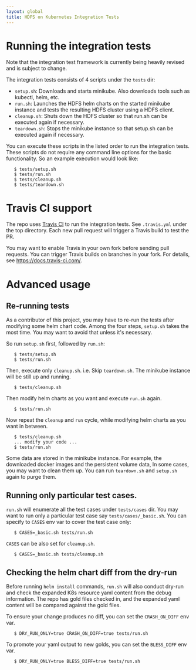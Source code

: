 ```yaml
---
layout: global
title: HDFS on Kubernetes Integration Tests
---
```


# Running the integration tests

Note that the integration test framework is currently being heavily revised and
is subject to change.

The integration tests consists of 4 scripts under the `tests` dir:

  - `setup.sh`: Downloads and starts minikube. Also downloads tools such as
    kubectl, helm, etc.
  - `run.sh`: Launches the HDFS helm charts on the started minikube instance
    and tests the resulting HDFS cluster using a HDFS client.
  - `cleanup.sh`: Shuts down the HDFS cluster so that run.sh can be executed
    again if necessary.
  - `teardown.sh`: Stops the minikube instance so that setup.sh can be executed
    again if necessary.

You can execute these scripts in the listed order to run the integration tests.
These scripts do not require any command line options for the basic
functionality. So an example execution would look like:

```
   $ tests/setup.sh
   $ tests/run.sh
   $ tests/cleanup.sh
   $ tests/teardown.sh
```

# Travis CI support

The repo uses [Travis CI](https://travis-ci.org/) to run the integration tests.
See `.travis.yml` under the top directory. Each new pull request will trigger
a Travis build to test the PR.

You may want to enable Travis in your own fork before sending pull requests.
You can trigger Travis builds on branches in your fork.
For details, see https://docs.travis-ci.com/.
   
# Advanced usage

## Re-running tests

As a contributor of this project, you may have to re-run the tests after
modifying some helm chart code. Among the four steps, `setup.sh` takes the most
time. You may want to avoid that unless it's necessary.

So run `setup.sh` first, followed by `run.sh`:

```
   $ tests/setup.sh
   $ tests/run.sh
```

Then, execute only `cleanup.sh`. i.e. Skip `teardown.sh`. The minikube instance
will be still up and running.

```
   $ tests/cleanup.sh
```

Then modify helm charts as you want and execute `run.sh` again.

```
   $ tests/run.sh
```

Now repeat the `cleanup` and `run` cycle, while modifying helm charts as you
want in between.

```
   $ tests/cleanup.sh
   ... modify your code ...
   $ tests/run.sh
```

Some data are stored in the minikube instance. For example, the downloaded
docker images and the persistent volume data, In some cases, you may want to
clean them up. You can run `teardown.sh` and `setup.sh` again to
purge them.

## Running only particular test cases.

`run.sh` will enumerate all the test cases under `tests/cases` dir. You may
want to run only a particular test case say `tests/cases/_basic.sh`. You
can specify to `CASES` env var to cover the test case only:

```
   $ CASES=_basic.sh tests/run.sh
```

`CASES` can be also set for `cleanup.sh`.

```
   $ CASES=_basic.sh tests/cleanup.sh
```

## Checking the helm chart diff from the dry-run

Before running `helm install` commands, `run.sh` will also conduct dry-run
and check the expanded K8s resource yaml content from the debug information.
The repo has gold files checked in, and the expanded yaml content will be
compared against the gold files.

To ensure your change produces no diff, you can set the `CRASH_ON_DIFF` env
var.

```
   $ DRY_RUN_ONLY=true CRASH_ON_DIFF=true tests/run.sh
```

To promote your yaml output to new golds, you can set the `BLESS_DIFF` env
var.

```
   $ DRY_RUN_ONLY=true BLESS_DIFF=true tests/run.sh
```

